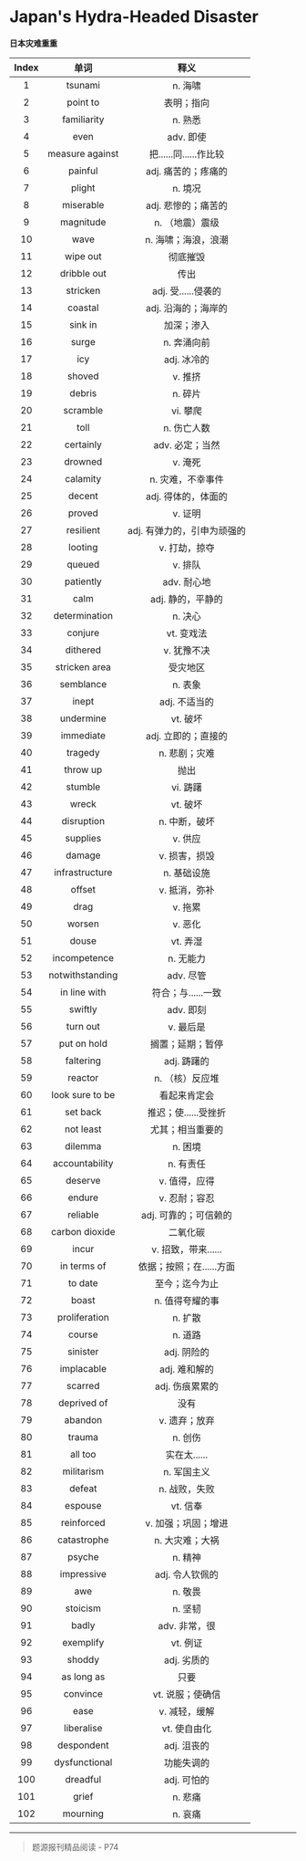 # Japan's Hydra-Headed Disaster

**日本灾难重重**

| Index |      单词       |            释义             |
| :---: | :-------------: | :-------------------------: |
|   1   |     tsunami     |           n. 海啸           |
|   2   |    point to     |         表明；指向          |
|   3   |   familiarity   |           n. 熟悉           |
|   4   |      even       |          adv. 即使          |
|   5   | measure against |   把......同......作比较    |
|   6   |     painful     |     adj. 痛苦的；疼痛的     |
|   7   |     plight      |           n. 境况           |
|   8   |    miserable    |     adj. 悲惨的；痛苦的     |
|   9   |    magnitude    |       n. （地震）震级       |
|  10   |      wave       |     n. 海啸；海浪，浪潮     |
|  11   |    wipe out     |          彻底摧毁           |
|  12   |   dribble out   |            传出             |
|  13   |    stricken     |     adj. 受......侵袭的     |
|  14   |     coastal     |     adj. 沿海的；海岸的     |
|  15   |     sink in     |         加深；渗入          |
|  16   |      surge      |         n. 奔涌向前         |
|  17   |       icy       |         adj. 冰冷的         |
|  18   |     shoved      |           v. 推挤           |
|  19   |     debris      |           n. 碎片           |
|  20   |    scramble     |          vi. 攀爬           |
|  21   |      toll       |         n. 伤亡人数         |
|  22   |    certainly    |       adv. 必定；当然       |
|  23   |     drowned     |           v. 淹死           |
|  24   |    calamity     |      n. 灾难，不幸事件      |
|  25   |     decent      |     adj. 得体的，体面的     |
|  26   |     proved      |           v. 证明           |
|  27   |    resilient    | adj. 有弹力的，引申为顽强的 |
|  28   |     looting     |        v. 打劫，掠夺        |
|  29   |     queued      |           v. 排队           |
|  30   |    patiently    |         adv. 耐心地         |
|  31   |      calm       |      adj. 静的，平静的      |
|  32   |  determination  |           n. 决心           |
|  33   |     conjure     |         vt. 变戏法          |
|  34   |    dithered     |         v. 犹豫不决         |
|  35   |  stricken area  |          受灾地区           |
|  36   |    semblance    |           n. 表象           |
|  37   |      inept      |        adj. 不适当的        |
|  38   |    undermine    |          vt. 破坏           |
|  39   |    immediate    |     adj. 立即的；直接的     |
|  40   |     tragedy     |        n. 悲剧；灾难        |
|  41   |    throw up     |            抛出             |
|  42   |     stumble     |          vi. 踌躇           |
|  43   |      wreck      |          vt. 破坏           |
|  44   |   disruption    |        n. 中断，破坏        |
|  45   |    supplies     |           v. 供应           |
|  46   |     damage      |        v. 损害，损毁        |
|  47   | infrastructure  |         n. 基础设施         |
|  48   |     offset      |        v. 抵消，弥补        |
|  49   |      drag       |           v. 拖累           |
|  50   |     worsen      |           v. 恶化           |
|  51   |      douse      |          vt. 弄湿           |
|  52   |  incompetence   |          n. 无能力          |
|  53   | notwithstanding |          adv. 尽管          |
|  54   |  in line with   |     符合；与......一致      |
|  55   |     swiftly     |          adv. 即刻          |
|  56   |    turn out     |          v. 最后是          |
|  57   |   put on hold   |      搁置；延期；暂停       |
|  58   |    faltering    |         adj. 踌躇的         |
|  59   |     reactor     |       n. （核）反应堆       |
|  60   | look sure to be |        看起来肯定会         |
|  61   |    set back     |    推迟；使......受挫折     |
|  62   |    not least    |      尤其；相当重要的       |
|  63   |     dilemma     |           n. 困境           |
|  64   | accountability  |          n. 有责任          |
|  65   |     deserve     |        v. 值得，应得        |
|  66   |     endure      |        v. 忍耐；容忍        |
|  67   |    reliable     |    adj. 可靠的；可信赖的    |
|  68   | carbon  dioxide |          二氧化碳           |
|  69   |      incur      |     v. 招致，带来......     |
|  70   |   in terms of   |  依据；按照；在......方面   |
|  71   |     to date     |       至今；迄今为止        |
|  72   |      boast      |       n. 值得夸耀的事       |
|  73   |  proliferation  |           n. 扩散           |
|  74   |     course      |           n. 道路           |
|  75   |    sinister     |         adj. 阴险的         |
|  76   |   implacable    |        adj. 难和解的        |
|  77   |     scarred     |       adj. 伤痕累累的       |
|  78   |   deprived of   |            没有             |
|  79   |     abandon     |        v. 遗弃；放弃        |
|  80   |     trauma      |           n. 创伤           |
|  81   |     all too     |        实在太......         |
|  82   |   militarism    |         n. 军国主义         |
|  83   |     defeat      |        n. 战败，失败        |
|  84   |     espouse     |          vt. 信奉           |
|  85   |   reinforced    |     v. 加强；巩固；增进     |
|  86   |   catastrophe   |       n. 大灾难；大祸       |
|  87   |     psyche      |           n. 精神           |
|  88   |   impressive    |       adj. 令人钦佩的       |
|  89   |       awe       |           n. 敬畏           |
|  90   |    stoicism     |           n. 坚韧           |
|  91   |      badly      |        adv. 非常，很        |
|  92   |    exemplify    |          vt. 例证           |
|  93   |     shoddy      |         adj. 劣质的         |
|  94   |   as long as    |            只要             |
|  95   |    convince     |      vt. 说服；使确信       |
|  96   |      ease       |        v. 减轻，缓解        |
|  97   |   liberalise    |        vt. 使自由化         |
|  98   |   despondent    |         adj. 沮丧的         |
|  99   |  dysfunctional  |         功能失调的          |
|  100  |    dreadful     |         adj. 可怕的         |
|  101  |      grief      |           n. 悲痛           |
|  102  |    mourning     |           n. 哀痛           |

------

> 题源报刊精品阅读 - P74